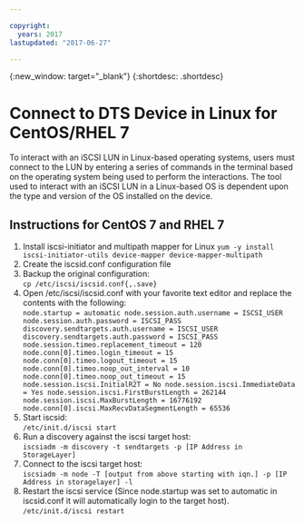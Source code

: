 ```yaml
---

copyright:
  years: 2017
lastupdated: "2017-06-27"

---
```

{:new_window: target="_blank"}
{:shortdesc: .shortdesc}

# Connect to DTS Device in Linux for CentOS/RHEL 7

To interact with an iSCSI LUN in Linux-based operating systems, users must connect to the LUN by entering a series of commands in the terminal based on the operating system being used to perform the interactions.  The tool used to interact with an iSCSI LUN in a Linux-based OS is dependent upon the type and version of the OS installed on the device.

## Instructions for CentOS 7 and RHEL 7

1. Install iscsi-initiator and multipath mapper for Linux
   ``yum -y install iscsi-initiator-utils device-mapper device-mapper-multipath`` 
2. Create the iscsid.conf configuration file <br/>
3. Backup the original configuration: <br/>
   ``cp /etc/iscsi/iscsid.conf{,.save}`` 
4. Open /etc/iscsi/iscsid.conf with your favorite text editor and replace the contents with the following: <br/>
   ``
   node.startup = automatic
   node.session.auth.username = ISCSI_USER
   node.session.auth.password = ISCSI_PASS
   discovery.sendtargets.auth.username = ISCSI_USER
   discovery.sendtargets.auth.password = ISCSI_PASS
   node.session.timeo.replacement_timeout = 120
   node.conn[0].timeo.login_timeout = 15
   node.conn[0].timeo.logout_timeout = 15
   node.conn[0].timeo.noop_out_interval = 10
   node.conn[0].timeo.noop_out_timeout = 15
   node.session.iscsi.InitialR2T = No
   node.session.iscsi.ImmediateData = Yes
   node.session.iscsi.FirstBurstLength = 262144
   node.session.iscsi.MaxBurstLength = 16776192
   node.conn[0].iscsi.MaxRecvDataSegmentLength = 65536
   `` <br/>
5. Start iscsid:<br/>
   ``/etc/init.d/iscsi start``
6. Run a discovery against the iscsi target host:<br/>
   ``iscsiadm -m discovery -t sendtargets -p [IP Address in StorageLayer]``
7. Connect to the iscsi target host:<br/>
   ``iscsiadm -m node -T [output from above starting with iqn.] -p [IP Address in storagelayer] -l``
8. Restart the iscsi service (Since node.startup was set to automatic in iscsid.conf it will automatically login to the target host).<br/>
   ``/etc/init.d/iscsi restart``

